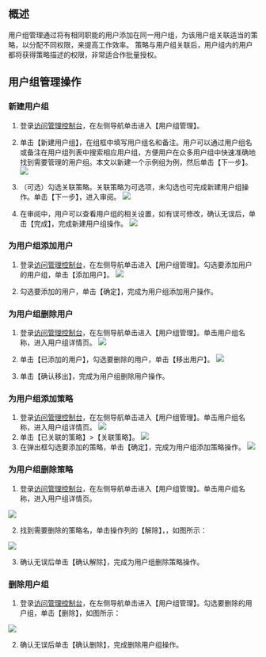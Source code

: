 ## 概述
用户组管理通过将有相同职能的用户添加在同一用户组，为该用户组关联适当的策略，以分配不同权限，来提高工作效率。
策略与用户组关联后，用户组内的用户都将获得策略描述的权限，非常适合作批量授权。

## 用户组管理操作
### 新建用户组

1. 登录[访问管理控制台](https://console.cloud.tencent.com/cam/overview )，在左侧导航单击进入【用户组管理】。
2. 单击【新建用户组】，在组框中填写用户组名和备注。用户可以通过用户组名或备注在用户组列表中搜索相应用户组，方便用户在众多用户组中快速准确地找到需要管理的用户组。本文以新建一个示例组为例，然后单击【下一步】。
![](https://main.qcloudimg.com/raw/3d0df07232ad5255564915341ca56bd2.png)

3. （可选）勾选关联策略。关联策略为可选项，未勾选也可完成新建用户组操作。单击【下一步】，进入审阅。
![](https://main.qcloudimg.com/raw/28a7fe34644cfd986f0fc3fe29331a04.png)
4. 在审阅中，用户可以查看用户组的相关设置，如有误可修改，确认无误后，单击【完成】，完成新建用户组操作。
![](https://main.qcloudimg.com/raw/7dac4da14cb82e38355200b2a878b1b1.png)

### 为用户组添加用户

1. 登录[访问管理控制台](https://console.cloud.tencent.com/cam/overview )，在左侧导航单击进入【用户组管理】。勾选要添加用户的用户组，单击【添加用户】。
![](https://main.qcloudimg.com/raw/df3b2a2a4cc55c6b9e0e5124fd1648d0.png)

2. 勾选要添加的用户，单击【确定】，完成为用户组添加用户操作。

### 为用户组删除用户

1. 登录[访问管理控制台](https://console.cloud.tencent.com/cam/overview )，在左侧导航单击进入【用户组管理】。单击用户组名称，进入用户组详情页。
![](https://main.qcloudimg.com/raw/28c4a0d67f46c65edf7ae2550eb25ddc.png)

2. 单击【已添加的用户】，勾选要删除的用户，单击【移出用户】。
![](https://main.qcloudimg.com/raw/c8e9083e973815b2331b5f19872897b2.png)

3. 单击【确认移出】，完成为用户组删除用户操作。

### 为用户组添加策略

1. 登录[访问管理控制台](https://console.cloud.tencent.com/cam/overview )，在左侧导航单击进入【用户组管理】。单击用户组名称，进入用户组详情页。
![](https://main.qcloudimg.com/raw/7cad73af174ccdb1dc1df41765d6192a.png)
2. 单击【已关联的策略】>【关联策略】。
 ![](https://main.qcloudimg.com/raw/752a908e7a8f69b31e3b4257a5d506fc.png)
3. 在弹出框勾选要添加的策略，单击【确定】，完成为用户组添加策略操作。
![](https://main.qcloudimg.com/raw/9af213807319ec5d44e9901a2112a18c.png)

### 为用户组删除策略

1. 登录[访问管理控制台](https://console.cloud.tencent.com/cam/overview )，在左侧导航单击进入【用户组管理】。单击用户组名称，进入用户组详情页。

 ![](https://main.qcloudimg.com/raw/7ff731b681720bd5ddb04f9cb3f6f159.png)

2. 找到需要删除的策略名，单击操作列的【解除】，，如图所示：

 ![](https://main.qcloudimg.com/raw/ac114903444a8b9d5a81e9cd560fe143.png)

3. 确认无误后单击【确认解除】，完成为用户组删除策略操作。

### 删除用户组

1. 登录[访问管理控制台](https://console.cloud.tencent.com/cam/overview )，在左侧导航单击进入【用户组管理】。勾选要删除的用户组，单击【删除】，如图所示：

 ![](https://main.qcloudimg.com/raw/4293d2155c4091a9c63b4c9bddcc31ca.png)

2. 确认无误后单击【确认删除】，完成删除用户组操作。

